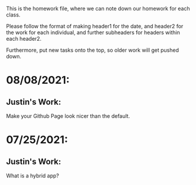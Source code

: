This is the homework file, where we can note down our homework for each class.

Please follow the format of making header1 for the date, and header2 for the work for each individual, and further subheaders for headers within each header2.

Furthermore, put new tasks onto the top, so older work will get pushed down.

# 08/08/2021:

## Justin's Work:

Make your Github Page look nicer than the default.

# 07/25/2021:

## Justin's Work: 

What is a hybrid app?

